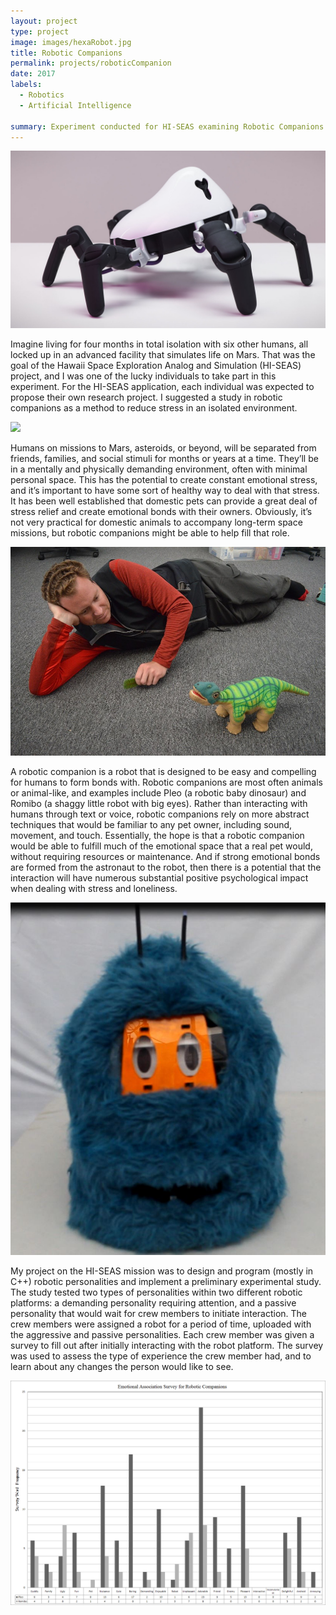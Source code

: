 ```yaml
---
layout: project
type: project
image: images/hexaRobot.jpg
title: Robotic Companions
permalink: projects/roboticCompanion
date: 2017
labels:
  - Robotics
  - Artificial Intelligence

summary: Experiment conducted for HI-SEAS examining Robotic Companions for Long Term Isolation Space Missions
---
```

<div class="ui small rounded images">
<img class="ui image" src="../images/hexaRobot.jpg">
 </div>

Imagine living for four months in total isolation with six other humans, all locked up in an advanced facility that simulates life on Mars. That was the goal of the Hawaii Space Exploration Analog and Simulation (HI-SEAS) project, and I was one of the lucky individuals to take part in this experiment. For the HI-SEAS application, each individual was expected to propose their own research project. I suggested a study in robotic companions as a method to reduce stress in an isolated environment. 


<div class="ui small rounded images">
 <img class="ui image" src="../images/IMG_1827.JPG">
</div> 

Humans on missions to Mars, asteroids, or beyond, will be separated from friends, families, and social stimuli for months or years at a time. They’ll be in a mentally and physically demanding environment, often with minimal personal space. This has the potential to create constant emotional stress, and it’s important to have some sort of healthy way to deal with that stress. It has been well established that domestic pets can provide a great deal of stress relief and create emotional bonds with their owners. Obviously, it’s not very practical for domestic animals to accompany long-term space missions, but robotic companions might be able to help fill that role.

<div class="ui small rounded images">
  <img class="ui image" src="../images/Pleo_Simon.jpg">
</div>

A robotic companion is a robot that is designed to be easy and compelling for humans to form bonds with. Robotic companions are most often animals or animal-like, and examples include Pleo (a robotic baby dinosaur) and Romibo (a shaggy little robot with big eyes). Rather than interacting with humans through text or voice, robotic companions rely on more abstract techniques that would be familiar to any pet owner, including sound, movement, and touch. Essentially, the hope is that a robotic companion would be able to fulfill much of the emotional space that a real pet would, without requiring resources or maintenance. And if strong emotional bonds are formed from the astronaut to the robot, then there is a potential that the interaction will have numerous substantial positive psychological impact when dealing with stress and loneliness.

<div class="ui small rounded images">
  <img class="ui image" src="../images/RomiboImage.JPG">
</div>

My project on the HI-SEAS mission was to design and program (mostly in C++) robotic personalities and implement a preliminary experimental study. The study tested two types of personalities within two different robotic platforms: a demanding personality requiring attention, and a passive personality that would wait for crew members to initiate interaction. The crew members were assigned a robot for a period of time, uploaded with the aggressive and passive personalities. Each crew member was given a survey to fill out after initially interacting with the robot platform. The survey was used to assess the type of experience the crew member had, and to learn about any changes the person would like to see.


<div class="ui small rounded images">
<img class="ui image" src="../images/CompareRomiboPleo.png">
 </div>




